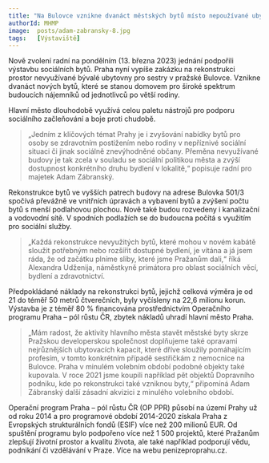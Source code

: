 ```yaml
---
title: "Na Bulovce vznikne dvanáct městských bytů místo nepoužívané ubytovny nemocničních sester"
authorId: MHMP
image:  posts/adam-zabransky-8.jpg
tags:   [Výstaviště]
---
```


Nově zvolení radní na pondělním (13. března 2023) jednání podpořili výstavbu sociálních bytů. Praha nyní vypíše zakázku na rekonstrukci prostor nevyužívané bývalé ubytovny pro sestry v pražské Bulovce. Vznikne dvanáct nových bytů, které se stanou domovem pro široké spektrum budoucích nájemníků od jednotlivců po větší rodiny.

Hlavní město dlouhodobě využívá celou paletu nástrojů pro podporu sociálního začleňování a boje proti chudobě. 

> „Jedním z klíčových témat Prahy je i zvyšování nabídky bytů pro osoby se zdravotním postižením nebo rodiny v nepříznivé sociální situaci či jinak sociálně znevýhodněné občany. Přeměna nevyužívané budovy je tak zcela v souladu se sociální politikou města a zvýší dostupnost konkrétního druhu bydlení v lokalitě,“ popisuje radní pro majetek Adam Zábranský.

Rekonstrukce bytů ve vyšších patrech budovy na adrese Bulovka 501/3 spočívá převážně ve vnitřních úpravách a vybavení bytů a zvýšení počtu bytů s menší podlahovou plochou. Nově také budou rozvedeny i kanalizační a vodovodní sítě. V spodních podlažích se do budoucna počítá s využitím pro sociální služby. 

> „Každá rekonstrukce nevyužitých bytů, které mohou v novém kabátě sloužit potřebným nebo rozšířit dostupné bydlení, je vítána a já jsem ráda, že od začátku plníme sliby, které jsme Pražanům dali,“ říká Alexandra Udženija, náměstkyně primátora pro oblast sociálních věcí, bydlení a zdravotnictví.

Předpokládané náklady na rekonstrukci bytů, jejichž celková výměra je od 21 do téměř 50 metrů čtverečních, byly vyčísleny na 22,6 milionu korun. Výstavba je z téměř 80 % financována prostřednictvím Operačního programu Praha – pól růstu ČR, zbytek nákladů uhradí hlavní město Praha.

> „Mám radost, že aktivity hlavního města stavět městské byty skrze Pražskou developerskou společnost doplňujeme také opravami nejrůznějších ubytovacích kapacit, které dříve sloužily pomáhajícím profesím, v tomto konkrétním případě sestřičkám z nemocnice na Bulovce. Praha v minulém volebním období podobné objekty také kupovala. V roce 2021 jsme koupili například pět objektů Dopravního podniku, kde po rekonstrukci také vzniknou byty,“ připomíná Adam Zábranský další zásadní akvizici z minulého volebního období.

Operační program Praha – pól růstu ČR (OP PPR) působí na území Prahy už od roku 2014 a pro programové období 2014-2020 získala Praha z Evropských strukturálních fondů (ESIF) více než 200 milionů EUR. Od spuštění programu bylo podpořeno více než 1 500 projektů, které Pražanům zlepšují životní prostor a kvalitu života, ale také například podporují vědu, podnikání či vzdělávání v Praze. Více na webu penizeproprahu.cz.


